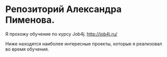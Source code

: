 # Репозиторий Александра Пименова.
Я прохожу обучение по курсу Job4j. http://job4j.ru/

Ниже находятся наиболее интересные проекты, 
которые я реализовал во время обучения. 
